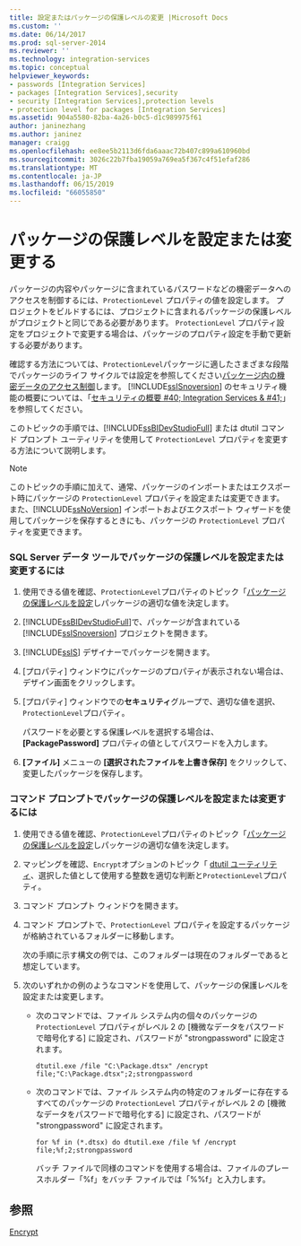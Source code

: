 ```yaml
---
title: 設定またはパッケージの保護レベルの変更 |Microsoft Docs
ms.custom: ''
ms.date: 06/14/2017
ms.prod: sql-server-2014
ms.reviewer: ''
ms.technology: integration-services
ms.topic: conceptual
helpviewer_keywords:
- passwords [Integration Services]
- packages [Integration Services],security
- security [Integration Services],protection levels
- protection level for packages [Integration Services]
ms.assetid: 904a5580-82ba-4a26-b0c5-d1c989975f61
author: janinezhang
ms.author: janinez
manager: craigg
ms.openlocfilehash: ee8ee5b2113d6fda6aaac72b407c899a610960bd
ms.sourcegitcommit: 3026c22b7fba19059a769ea5f367c4f51efaf286
ms.translationtype: MT
ms.contentlocale: ja-JP
ms.lasthandoff: 06/15/2019
ms.locfileid: "66055850"
---
```

# <a name="set-or-change-the-protection-level-of-packages"></a>パッケージの保護レベルを設定または変更する
  パッケージの内容やパッケージに含まれているパスワードなどの機密データへのアクセスを制御するには、`ProtectionLevel` プロパティの値を設定します。 プロジェクトをビルドするには、プロジェクトに含まれるパッケージの保護レベルがプロジェクトと同じである必要があります。 `ProtectionLevel` プロパティ設定をプロジェクトで変更する場合は、パッケージのプロパティ設定を手動で更新する必要があります。  
  
 確認する方法については、`ProtectionLevel`パッケージに適したさまざまな段階でパッケージのライフ サイクルでは設定を参照してください[パッケージ内の機密データのアクセス制御](security/access-control-for-sensitive-data-in-packages.md)します。 [!INCLUDE[ssISnoversion](../includes/ssisnoversion-md.md)] のセキュリティ機能の概要については、「[セキュリティの概要 #40; Integration Services & #41;](security/security-overview-integration-services.md)」を参照してください。  
  
 このトピックの手順では、[!INCLUDE[ssBIDevStudioFull](../includes/ssbidevstudiofull-md.md)] または dtutil コマンド プロンプト ユーティリティを使用して `ProtectionLevel` プロパティを変更する方法について説明します。  
  
> [!NOTE]  
>  このトピックの手順に加えて、通常、パッケージのインポートまたはエクスポート時にパッケージの `ProtectionLevel` プロパティを設定または変更できます。 また、[!INCLUDE[ssNoVersion](../includes/ssnoversion-md.md)] インポートおよびエクスポート ウィザードを使用してパッケージを保存するときにも、パッケージの `ProtectionLevel` プロパティを変更できます。  
  
### <a name="to-set-or-change-the-protection-level-of-a-package-in-sql-server-data-tools"></a>SQL Server データ ツールでパッケージの保護レベルを設定または変更するには  
  
1.  使用できる値を確認、`ProtectionLevel`プロパティのトピック「[パッケージの保護レベルを設定](security/access-control-for-sensitive-data-in-packages.md)しパッケージの適切な値を決定します。  
  
2.  [!INCLUDE[ssBIDevStudioFull](../includes/ssbidevstudiofull-md.md)]で、パッケージが含まれている [!INCLUDE[ssISnoversion](../includes/ssisnoversion-md.md)] プロジェクトを開きます。  
  
3.  [!INCLUDE[ssIS](../includes/ssis-md.md)] デザイナーでパッケージを開きます。  
  
4.  [プロパティ] ウィンドウにパッケージのプロパティが表示されない場合は、デザイン画面をクリックします。  
  
5.  [プロパティ] ウィンドウでの**セキュリティ**グループで、適切な値を選択、`ProtectionLevel`プロパティ。  
  
     パスワードを必要とする保護レベルを選択する場合は、 **[PackagePassword]** プロパティの値としてパスワードを入力します。  
  
6.  **[ファイル]** メニューの **[選択されたファイルを上書き保存]** をクリックして、変更したパッケージを保存します。  
  
### <a name="to-set-or-change-the-protection-level-of-packages-at-the-command-prompt"></a>コマンド プロンプトでパッケージの保護レベルを設定または変更するには  
  
1.  使用できる値を確認、`ProtectionLevel`プロパティのトピック「[パッケージの保護レベルを設定](security/access-control-for-sensitive-data-in-packages.md)しパッケージの適切な値を決定します。  
  
2.  マッピングを確認、`Encrypt`オプションのトピック「 [dtutil ユーティリティ](dtutil-utility.md)、選択した値として使用する整数を適切な判断と`ProtectionLevel`プロパティ。  
  
3.  コマンド プロンプト ウィンドウを開きます。  
  
4.  コマンド プロンプトで、`ProtectionLevel` プロパティを設定するパッケージが格納されているフォルダーに移動します。  
  
     次の手順に示す構文の例では、このフォルダーは現在のフォルダーであると想定しています。  
  
5.  次のいずれかの例のようなコマンドを使用して、パッケージの保護レベルを設定または変更します。  
  
    -   次のコマンドでは、ファイル システム内の個々のパッケージの `ProtectionLevel` プロパティがレベル 2 の [機微なデータをパスワードで暗号化する] に設定され、パスワードが "strongpassword" に設定されます。  
  
         `dtutil.exe /file "C:\Package.dtsx" /encrypt file;"C:\Package.dtsx";2;strongpassword`  
  
    -   次のコマンドでは、ファイル システム内の特定のフォルダーに存在するすべてのパッケージの `ProtectionLevel` プロパティがレベル 2 の [機微なデータをパスワードで暗号化する] に設定され、パスワードが "strongpassword" に設定されます。  
  
         `for %f in (*.dtsx) do dtutil.exe /file %f /encrypt file;%f;2;strongpassword`  
  
         バッチ ファイルで同様のコマンドを使用する場合は、ファイルのプレースホルダー「%f」をバッチ ファイルでは「%%f」と入力します。  
  
## <a name="see-also"></a>参照  
 [Encrypt](dtutil-utility.md)  
  
  
